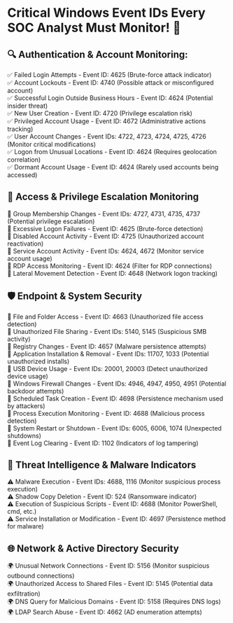 

# Critical Windows Event IDs Every SOC Analyst Must Monitor! 🚨  
  
## 🔍 Authentication & Account Monitoring:  

✅ Failed Login Attempts - Event ID: 4625 (Brute-force attack indicator)  
✅ Account Lockouts - Event ID: 4740 (Possible attack or misconfigured account)  
✅ Successful Login Outside Business Hours - Event ID: 4624 (Potential insider threat)  
✅ New User Creation - Event ID: 4720 (Privilege escalation risk)  
✅ Privileged Account Usage - Event ID: 4672 (Administrative actions tracking)  
✅ User Account Changes - Event IDs: 4722, 4723, 4724, 4725, 4726 (Monitor critical modifications)  
✅ Logon from Unusual Locations - Event ID: 4624 (Requires geolocation correlation)  
✅ Dormant Account Usage - Event ID: 4624 (Rarely used accounts being accessed)  
  
## 🔐 Access & Privilege Escalation Monitoring  

🔹 Group Membership Changes - Event IDs: 4727, 4731, 4735, 4737 (Potential privilege escalation)  
🔹 Excessive Logon Failures - Event ID: 4625 (Brute-force detection)  
🔹 Disabled Account Activity - Event ID: 4725 (Unauthorized account reactivation)  
🔹 Service Account Activity - Event IDs: 4624, 4672 (Monitor service account usage)  
🔹 RDP Access Monitoring - Event ID: 4624 (Filter for RDP connections)  
🔹 Lateral Movement Detection - Event ID: 4648 (Network logon tracking)  
  
## 🛡️ Endpoint & System Security  

🔸 File and Folder Access - Event ID: 4663 (Unauthorized file access detection)  
🔸 Unauthorized File Sharing - Event IDs: 5140, 5145 (Suspicious SMB activity)  
🔸 Registry Changes - Event ID: 4657 (Malware persistence attempts)  
🔸 Application Installation & Removal - Event IDs: 11707, 1033 (Potential unauthorized installs)  
🔸 USB Device Usage - Event IDs: 20001, 20003 (Detect unauthorized device usage)  
🔸 Windows Firewall Changes - Event IDs: 4946, 4947, 4950, 4951 (Potential backdoor attempts)  
🔸 Scheduled Task Creation - Event ID: 4698 (Persistence mechanism used by attackers)  
🔸 Process Execution Monitoring - Event ID: 4688 (Malicious process detection)  
🔸 System Restart or Shutdown - Event IDs: 6005, 6006, 1074 (Unexpected shutdowns)  
🔸 Event Log Clearing - Event ID: 1102 (Indicators of log tampering)  
  
## 🦠 Threat Intelligence & Malware Indicators  

⚠️ Malware Execution - Event IDs: 4688, 1116 (Monitor suspicious process execution)  
⚠️ Shadow Copy Deletion - Event ID: 524 (Ransomware indicator)  
⚠️ Execution of Suspicious Scripts - Event ID: 4688 (Monitor PowerShell, cmd, etc.)  
⚠️ Service Installation or Modification - Event ID: 4697 (Persistence method for malware)  
  
## 🌐 Network & Active Directory Security  

🌍 Unusual Network Connections - Event ID: 5156 (Monitor suspicious outbound connections)  
🌍 Unauthorized Access to Shared Files - Event ID: 5145 (Potential data exfiltration)  
🌍 DNS Query for Malicious Domains - Event ID: 5158 (Requires DNS logs)  
🌍 LDAP Search Abuse - Event ID: 4662 (AD enumeration attempts)